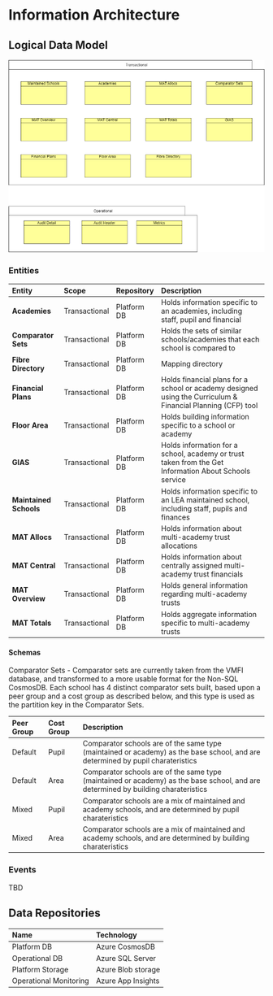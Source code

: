 ﻿# Information Architecture

## Logical Data Model

![Logical Data Model](images/Logical-Data-Model.png)

### Entities

| Entity             | Scope         | Repository  | Description                                                                                                 |
|:-------------------|:--------------|:------------|:------------------------------------------------------------------------------------------------------------|
| **Academies**          | Transactional | Platform DB | Holds information specific to an academies, including staff, pupil and financial                            |
| **Comparator Sets**    | Transactional | Platform DB | Holds the sets of similar schools/academies that each school is compared to                                 |
| **Fibre Directory**    | Transactional | Platform DB | Mapping directory                                                                                           |
| **Financial Plans**    | Transactional | Platform DB | Holds financial plans for a school or academy designed using the Curriculum & Financial Planning (CFP) tool |
| **Floor Area**         | Transactional | Platform DB | Holds building information specific to a school or academy                                                  |
| **GIAS**               | Transactional | Platform DB | Holds information for a school, academy or trust taken from the Get Information About Schools service       |
| **Maintained Schools** | Transactional | Platform DB | Holds information specific to an LEA maintained school, including staff, pupils and finances                |
| **MAT Allocs**         | Transactional | Platform DB | Holds information about multi-academy trust allocations                                                     |
| **MAT Central**        | Transactional | Platform DB | Holds information about centrally assigned multi-academy trust financials                                   |
| **MAT Overview**       | Transactional | Platform DB | Holds general information regarding multi-academy trusts                                                    |
| **MAT Totals**         | Transactional | Platform DB | Holds aggregate information specific to multi-academy trusts                                                |

#### Schemas
Comparator Sets - Comparator sets are currently taken from the VMFI database, and transformed to a more usable format for the Non-SQL CosmosDB. Each school has 4 distinct comparator sets built, based upon a peer group and a cost group as described below, and this type is used as the partition key in the Comparator Sets.

| Peer Group | Cost Group | Description |
|:-----------|:-----------|:------------|
| Default | Pupil | Comparator schools are of the same type (maintained or academy) as the base school, and are determined by pupil charateristics |
| Default | Area | Comparator schools are of the same type (maintained or academy) as the base school, and are determined by building charateristics |
| Mixed | Pupil | Comparator schools are a mix of maintained and academy schools, and are determined by pupil charateristics |
| Mixed | Area | Comparator schools are a mix of maintained and academy schools, and are determined by building charateristics |

 

### Events
TBD

## Data Repositories

| Name | Technology             |
|:-----|:-----------------------|
| Platform DB | Azure CosmosDB |
| Operational DB | Azure SQL Server       |
| Platform Storage | Azure Blob storage |
| Operational Monitoring | Azure App Insights |


